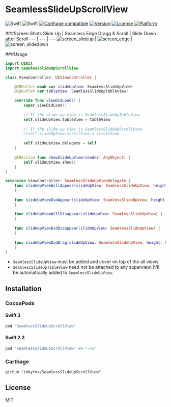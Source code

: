 # SeamlessSlideUpScrollView
![Swift](https://img.shields.io/badge/Swift-3.0-orange.svg)
![Swift](https://img.shields.io/badge/Swift-2.3-orange.svg)
[![Carthage compatible](https://img.shields.io/badge/Carthage-compatible-4BC51D.svg?style=flat)](https://github.com/Carthage/Carthage)
[![Version](https://img.shields.io/cocoapods/v/SeamlessSlideUpScrollView.svg?style=flat)](http://cocoapods.org/pods/SeamlessSlideUpScrollView)
[![License](https://img.shields.io/cocoapods/l/SeamlessSlideUpScrollView.svg?style=flat)](http://cocoapods.org/pods/SeamlessSlideUpScrollView)
[![Platform](https://img.shields.io/cocoapods/p/SeamlessSlideUpScrollView.svg?style=flat)](http://cocoapods.org/pods/SeamlessSlideUpScrollView)

###Screen Shots
Slide Up | Seamless Edge Dragg & Scroll | Slide Down after Scroll
--- | --- | ---
![screen_slideup] | ![screen_edge] | ![screen_slidedown]

###Usage
```swift
import UIKit
import SeamlessSlideUpScrollView

class ViewController: UIViewController {

    @IBOutlet weak var slideUpView: SeamlessSlideUpView!
    @IBOutlet var tableView: SeamlessSlideUpTableView!

    override func viewDidLoad() {
        super.viewDidLoad()
        
        // If the slide-up view is SeamlessSlideUpTableView
        self.slideUpView.tableView = tableView
        
        // If the slide-up view is SeamlessSlideUpScrollView
        //self.slideUpView.scrollView = scrollView 
        
        self.slideUpView.delegate = self
    }
    
    @IBAction func showSlideUpView(sender: AnyObject) {
        self.slideUpView.show()
    }
}

extension ViewController: SeamlessSlideUpViewDelegate {
    func slideUpViewWillAppear(slideUpView: SeamlessSlideUpView, height: CGFloat) {
    }
    
    func slideUpViewDidAppear(slideUpView: SeamlessSlideUpView, height: CGFloat) {
    }
    
    func slideUpViewWillDisappear(slideUpView: SeamlessSlideUpView) {
    }
    
    func slideUpViewDidDisappear(slideUpView: SeamlessSlideUpView) {
    }
    
    func slideUpViewDidDrag(slideUpView: SeamlessSlideUpView, height: CGFloat) {
    }
}
```

* `SeamlessSlideUpView` must be added and cover on top of the all views.
* `SeamlessSlideUpTableView` need not be attached to any superview. It'll be automatically added to `SeamlessSlideUpView`.

## Installation

### CocoaPods

#### Swift 3
```Ruby
pod 'SeamlessSlideUpScrollView'
```

#### Swift 2.3
```Ruby
pod 'SeamlessSlideUpScrollView' => '~>1'
```

### Carthage
```
github "inkyfox/SeamlessSlideUpScrollView"
```

## License

MIT

[screen_slideup]: https://raw.githubusercontent.com/inkyfox/SeamlessSlideUpScrollView/master/screenshots/screenshot0.gif
[screen_edge]: https://raw.githubusercontent.com/inkyfox/SeamlessSlideUpScrollView/master/screenshots/screenshot1.gif
[screen_slidedown]: https://raw.githubusercontent.com/inkyfox/SeamlessSlideUpScrollView/master/screenshots/screenshot2.gif
